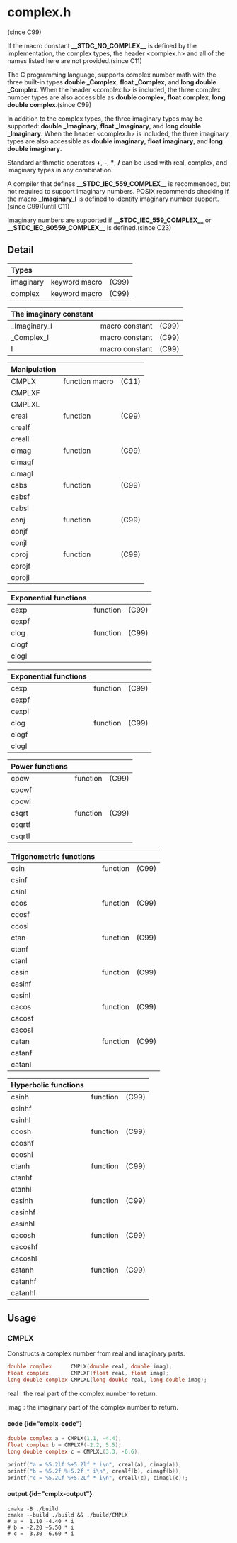 # complex.h
(since C99)

If the macro constant __\_\_STDC_NO_COMPLEX\_\___ is defined by the
implementation, the complex types, the header <complex.h> and all of the 
names listed here are not provided.(since C11)


The C programming language, supports complex number math with the three 
built-in types __double \_Complex__, __float \_Complex__, and __long double 
\_Complex__. When the header <complex.h> is included, the three complex 
number types are also accessible as __double complex__, __float complex__, 
__long double complex__.(since C99)


In addition to the complex types, the three imaginary types may be 
supported: __double \_Imaginary__, __float \_Imaginary__, and __long double 
\_Imaginary__. When the header <complex.h> is included, the three imaginary 
types are also accessible as __double imaginary__, __float imaginary__, and 
__long double imaginary__.


Standard arithmetic operators __+__, __-__, __*__, __/__ can be used with 
real, complex, and imaginary types in any combination.


A compiler that defines __\_\_STDC_IEC_559_COMPLEX\_\___ is recommended, but 
not required to support imaginary numbers. POSIX recommends checking if the 
macro __\_Imaginary\_I__ is defined to identify imaginary number support. 
(since C99)(until C11)


Imaginary numbers are supported if __\_\_STDC_IEC_559_COMPLEX\_\___ or 
__\_\_STDC_IEC_60559_COMPLEX\_\___ is defined.(since C23)

## Detail

| Types         |               |       |
|:--------------|:--------------|:------|
| imaginary     | keyword macro | (C99) |
| complex       | keyword macro | (C99) |

| The imaginary constant |                |       |
|:-----------------------|:---------------|:------|
| _Imaginary_I           | macro constant | (C99) |
| _Complex_I             | macro constant | (C99) |
| I                      | macro constant | (C99) |

| Manipulation |                |       |
|:-------------|:---------------|:------|
| CMPLX        | function macro | (C11) |
| CMPLXF       |
| CMPLXL       |
| creal        | function       | (C99) |
| crealf       |
| creall       |
| cimag        | function       | (C99) |  
| cimagf       |            
| cimagl       |
| cabs         | function       | (C99) |  
| cabsf        |
| cabsl        |
| conj         | function       | (C99) |  
| conjf        |
| conjl        |
| cproj        | function       | (C99) |  
| cprojf       |
| cprojl       |

| Exponential functions |          |       |
|:----------------------|:---------|:------|
| cexp                  | function | (C99) |
| cexpf                 |
| clog                  | function | (C99) |  
| clogf                 |
| clogl                 |

| Exponential functions |          |       |
|:----------------------|:---------|:------|
| cexp                  | function | (C99) |
| cexpf                 |
| cexpl                 |
| clog                  | function | (C99) |  
| clogf                 |
| clogl                 |

| Power functions |          |       |
|:----------------|:---------|:------|
| cpow            | function | (C99) |
| cpowf           |
| cpowl           |
| csqrt           | function | (C99) |  
| csqrtf          |
| csqrtl          |

| Trigonometric functions |          |       |
|:------------------------|:---------|:------|
| csin                    | function | (C99) |
| csinf                   |
| csinl                   |
| ccos                    | function | (C99) |
| ccosf                   |
| ccosl                   |
| ctan                    | function | (C99) |  
| ctanf                   |
| ctanl                   |
| casin                   | function | (C99) |
| casinf                  |
| casinl                  |
| cacos                   | function | (C99) |
| cacosf                  |
| cacosl                  |
| catan                   | function | (C99) |  
| catanf                  |
| catanl                  |

| Hyperbolic functions |          |       |
|:---------------------|:---------|:------|
| csinh                | function | (C99) |
| csinhf               |
| csinhl               |
| ccosh                | function | (C99) |
| ccoshf               |
| ccoshl               |
| ctanh                | function | (C99) |  
| ctanhf               |
| ctanhl               |
| casinh               | function | (C99) |
| casinhf              |
| casinhl              |
| cacosh               | function | (C99) |
| cacoshf              |
| cacoshl              |
| catanh               | function | (C99) |  
| catanhf              |
| catanhl              |

## Usage

### CMPLX

Constructs a complex number from real and imaginary parts.

```C
double complex      CMPLX(double real, double imag);
float complex       CMPLXF(float real, float imag);
long double complex CMPLXL(long double real, long double imag);
```

real
: the real part of the complex number to return.

imag
: the imaginary part of the complex number to return.

#### code {id="cmplx-code"}

```C
double complex a = CMPLX(1.1, -4.4);
float complex b = CMPLXF(-2.2, 5.5);
long double complex c = CMPLXL(3.3, -6.6);

printf("a = %5.2lf %+5.2lf * i\n", creal(a), cimag(a));
printf("b = %5.2f %+5.2f * i\n", crealf(b), cimagf(b));
printf("c = %5.2Lf %+5.2Lf * i\n", creall(c), cimagl(c));
```

#### output {id="cmplx-output"}

```Shell
cmake -B ./build
cmake --build ./build && ./build/CMPLX
# a =  1.10 -4.40 * i
# b = -2.20 +5.50 * i
# c =  3.30 -6.60 * i
```

<seealso>
    <!--Provide links to related how-to guides, overviews, and tutorials.-->
</seealso>